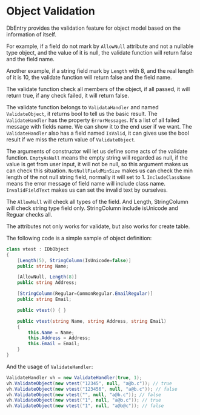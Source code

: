 Object Validation
==========

DbEntry provides the validation feature for object model based on the information of itself.

For example, if a field do not mark by ``AllowNull`` attribute and not a nullable type object, and the value of it is null, the validate function will return false and the field name.

Another example, if a string field mark by ``Length`` with 8, and the real length of it is 10, the validate function will return false and the field name.

The validate function check all members of the object, if all passed, it will return true, if any check failed, it will return false.

The validate function belongs to ``ValidataHandler`` and named ``ValidateObject``, it returns bool to tell us the basic result. The ``ValidateHandler`` has the property ``ErrorMessages``. It's a list of all failed message with fields name. We can show it to the end user if we want. The ``ValidateHandler`` also has a field named ``IsValid``, it can gives use the bool result if we miss the return value of ``ValidateObject``.

The arguments of constructor will let us define some acts of the validate function. ``EmptyAsNull`` means the empty string will regarded as null, if the value is get from user input, it will not be null, so this argument makes us can check this situation. ``NotNullFieldMinSize`` makes us can check the min length of the not null string field, normally it will set to 1. ``IncludeClassName`` means the error message of field name will include class name. ``InvalidFieldText`` makes us can set the invalid text by ourselves.

The ``AllowNull`` will check all types of the field. And Length, StringColumn will check string type field only. StringColumn include isUnicode and Reguar checks all.

The attributes not only works for validate, but also works for create table.

The following code is a simple sample of object definition:

````c#
class vtest : IDbObject
{
    [Length(5), StringColumn(IsUnicode=false)]
    public string Name;

    [AllowNull, Length(8)]
    public string Address;

    [StringColumn(Regular=CommonRegular.EmailRegular)]
    public string Email;

    public vtest() { }

    public vtest(string Name, string Address, string Email)
    {
        this.Name = Name;
        this.Address = Address;
        this.Email = Email;
    }
}
````

And the usage of ``ValidateHandler``:

````c#
ValidateHandler vh = new ValidateHandler(true, 1);
vh.ValidateObject(new vtest("12345", null, "a@b.c")); // true
vh.ValidateObject(new vtest("123456", null, "a@b.c")); // false
vh.ValidateObject(new vtest("", null, "a@b.c")); // false
vh.ValidateObject(new vtest("1", null, "a@b.c")); // true
vh.ValidateObject(new vtest("1", null, "a@b@c")); // false
````
